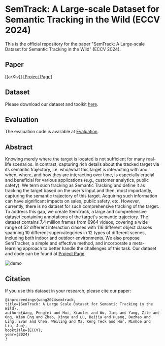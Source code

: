 # SemTrack: A Large-scale Dataset for Semantic Tracking in the Wild (ECCV 2024)


This is the official repository for the paper "SemTrack: A Large-scale Dataset for Semantic Tracking in the Wild" (ECCV 2024).

## Paper
[[arXiv]] [[Project Page](https://sutdcv.github.io/SemTrack/)]

## Dataset
Please download our dataset and toolkit [here](https://forms.office.com/Pages/ResponsePage.aspx?id=drd2NJDpck-5UGJImDFiPQJNzw6AhuZDkzEViiWzJltUNjhKM01KWjhXN0FBNjcxNVBZQk03VVFHQi4u).

## Evaluation
The evaluation code is available at [Evaluation](https://github.com/sutdcv/SemTrack/tree/eval).

## Abstract
Knowing merely where the target is located is not sufficient for many real-life scenarios. In contrast, capturing rich details about the tracked target via its semantic trajectory, i.e. who/what this target is interacting with and when, where, and how they are interacting over time, is especially crucial and beneficial for various applications (e.g., customer analytics, public safety). We term such tracking as Semantic Tracking and define it as tracking the target based on the user's input and then, most importantly, capturing the semantic trajectory of this target. Acquiring such information can have significant impacts on sales, public safety, etc. However, currently, there is no dataset for such comprehensive tracking of the target. To address this gap, we create SemTrack, a large and comprehensive dataset containing annotations of the target's semantic trajectory. The dataset contains 7.4 million frames from 6964 videos, covering a wide range of 52 different interaction classes with 116 different object classes spanning 10 different supercategories in 12 types of different scenes, including both indoor and outdoor environments. We also propose SemTracker, a simple and effective method, and incorporate a meta-learning approach to better handle the challenges of this task. Our dataset and code can be found at [Project Page](https://zhangyizhou.github.io/SemTrack/).

![demo](image/Teaser-SemTrack.png "Teaser-SemTrack")

## Citation
If you use this dataset in your research, please cite our paper:
```
@inproceedings{wang2024semtrack,
title={SemTrack: A Large Scale Dataset for Semantic Tracking in the Wild},
author={Wang, Pengfei and Hui, Xiaofei and Wu, Jing and Yang, Zile and Ong, Kian Eng and Zhao, Xinge and Lu, Beijia and Huang, Dezhao and Ling, Evan and Chen, Weiling and Ma, Keng Teck and Hur, Minhoe and Liu, Jun},
booktitle={ECCV},
year={2024}
}
```